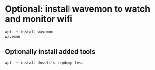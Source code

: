 # Optional: install wavemon to watch and monitor wifi

```bash
apt -y install wavemon
wavemon
```

## Optionally install added tools

```bash
apt -y install dnsutils tcpdump less
```